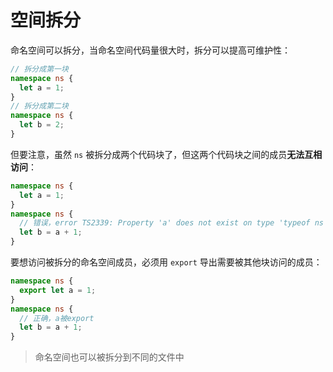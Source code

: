 # 空间拆分

命名空间可以拆分，当命名空间代码量很大时，拆分可以提高可维护性：

```typescript
// 拆分成第一块
namespace ns {
  let a = 1;
}
// 拆分成第二块
namespace ns {
  let b = 2;
}
```

但要注意，虽然 `ns` 被拆分成两个代码块了，但这两个代码块之间的成员**无法互相访问**：

```typescript
namespace ns {
  let a = 1;
}
namespace ns {
  // 错误，error TS2339: Property 'a' does not exist on type 'typeof ns'
  let b = a + 1;
}
```

要想访问被拆分的命名空间成员，必须用 `export` 导出需要被其他块访问的成员：

```typescript
namespace ns {
  export let a = 1;
}
namespace ns {
  // 正确，a被export
  let b = a + 1;
}
```

> 命名空间也可以被拆分到不同的文件中
